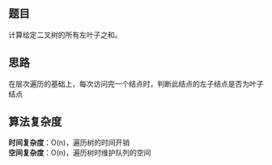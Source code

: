 ## 题目
计算给定二叉树的所有左叶子之和。
## 思路
在层次遍历的基础上，每次访问完一个结点时，判断此结点的左子结点是否为叶子结点
## 算法复杂度
**时间复杂度**：O(n)，遍历树的时间开销  
**空间复杂度**：O(n)，遍历树时维护队列的空间
